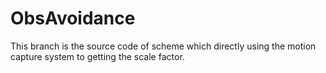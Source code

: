 # ObsAvoidance
This branch is the source code of scheme which directly using the motion capture system to getting the scale factor.
